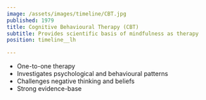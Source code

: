 ```yaml
---
image: /assets/images/timeline/CBT.jpg
published: 1979
title: Cognitive Behavioural Therapy (CBT)
subtitle: Provides scientific basis of mindfulness as therapy
position: timeline__lh

---
```

- One-to-one therapy
- Investigates psychological and behavioural patterns
- Challenges negative thinking and beliefs
- Strong evidence-base